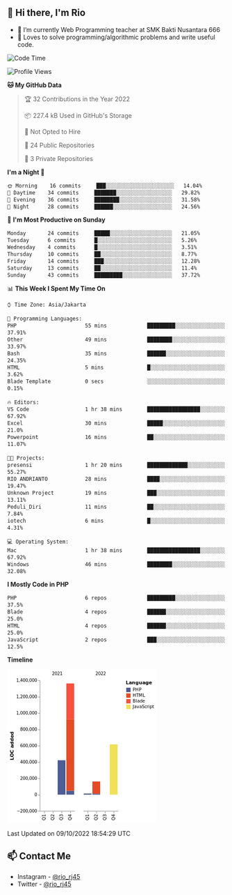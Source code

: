 ## 👋 Hi there, I'm Rio 

-  🔭 I’m currently Web Programming teacher at SMK Bakti Nusantara 666
-  💬 Loves to solve programming/algorithmic problems and write useful code.

<!--START_SECTION:waka-->
![Code Time](http://img.shields.io/badge/Code%20Time-668%20hrs%2033%20mins-blue)

![Profile Views](http://img.shields.io/badge/Profile%20Views-16-blue)

**🐱 My GitHub Data** 

> 🏆 32 Contributions in the Year 2022
 > 
> 📦 227.4 kB Used in GitHub's Storage 
 > 
> 🚫 Not Opted to Hire
 > 
> 📜 24 Public Repositories 
 > 
> 🔑 3 Private Repositories  
 > 
**I'm a Night 🦉** 

```text
🌞 Morning    16 commits     ███░░░░░░░░░░░░░░░░░░░░░░   14.04% 
🌆 Daytime    34 commits     ███████░░░░░░░░░░░░░░░░░░   29.82% 
🌃 Evening    36 commits     ████████░░░░░░░░░░░░░░░░░   31.58% 
🌙 Night      28 commits     ██████░░░░░░░░░░░░░░░░░░░   24.56%

```
📅 **I'm Most Productive on Sunday** 

```text
Monday       24 commits     █████░░░░░░░░░░░░░░░░░░░░   21.05% 
Tuesday      6 commits      █░░░░░░░░░░░░░░░░░░░░░░░░   5.26% 
Wednesday    4 commits      █░░░░░░░░░░░░░░░░░░░░░░░░   3.51% 
Thursday     10 commits     ██░░░░░░░░░░░░░░░░░░░░░░░   8.77% 
Friday       14 commits     ███░░░░░░░░░░░░░░░░░░░░░░   12.28% 
Saturday     13 commits     ██░░░░░░░░░░░░░░░░░░░░░░░   11.4% 
Sunday       43 commits     █████████░░░░░░░░░░░░░░░░   37.72%

```


📊 **This Week I Spent My Time On** 

```text
⌚︎ Time Zone: Asia/Jakarta

💬 Programming Languages: 
PHP                      55 mins             █████████░░░░░░░░░░░░░░░░   37.91% 
Other                    49 mins             ████████░░░░░░░░░░░░░░░░░   33.97% 
Bash                     35 mins             ██████░░░░░░░░░░░░░░░░░░░   24.35% 
HTML                     5 mins              █░░░░░░░░░░░░░░░░░░░░░░░░   3.62% 
Blade Template           0 secs              ░░░░░░░░░░░░░░░░░░░░░░░░░   0.15%

🔥 Editors: 
VS Code                  1 hr 38 mins        █████████████████░░░░░░░░   67.92% 
Excel                    30 mins             █████░░░░░░░░░░░░░░░░░░░░   21.0% 
Powerpoint               16 mins             ██░░░░░░░░░░░░░░░░░░░░░░░   11.07%

🐱‍💻 Projects: 
presensi                 1 hr 20 mins        █████████████░░░░░░░░░░░░   55.27% 
RIO ANDRIANTO            28 mins             ████░░░░░░░░░░░░░░░░░░░░░   19.47% 
Unknown Project          19 mins             ███░░░░░░░░░░░░░░░░░░░░░░   13.11% 
Peduli_Diri              11 mins             ██░░░░░░░░░░░░░░░░░░░░░░░   7.84% 
iotech                   6 mins              █░░░░░░░░░░░░░░░░░░░░░░░░   4.31%

💻 Operating System: 
Mac                      1 hr 38 mins        █████████████████░░░░░░░░   67.92% 
Windows                  46 mins             ████████░░░░░░░░░░░░░░░░░   32.08%

```

**I Mostly Code in PHP** 

```text
PHP                      6 repos             █████████░░░░░░░░░░░░░░░░   37.5% 
Blade                    4 repos             ██████░░░░░░░░░░░░░░░░░░░   25.0% 
HTML                     4 repos             ██████░░░░░░░░░░░░░░░░░░░   25.0% 
JavaScript               2 repos             ███░░░░░░░░░░░░░░░░░░░░░░   12.5%

```


**Timeline**

![Chart not found](https://raw.githubusercontent.com/neushepa/neushepa/main/charts/bar_graph.png) 


 Last Updated on 09/10/2022 18:54:29 UTC
<!--END_SECTION:waka-->

## 📫 Contact Me
- Instagram - [@rio_rj45](https://www.instagram.com/rio_rj45/)
- Twitter - [@rio_rj45](https://twitter.com/rio_rj45)
